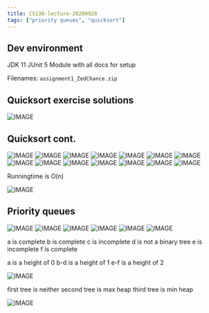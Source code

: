```yaml
---
title: CS130-lecture-20200928
tags: ["priority queues", "quicksort"]
---
```


## Dev environment

JDK 11
JUnit 5
Module with all docs for setup

Filenames: `assignment1_ZedChance.zip`

## Quicksort exercise solutions

![IMAGE](/B815BB88F8D9AE7E7090A5869D7AD1B1.jpg)

## Quicksort cont.

![IMAGE](/730BC2D3FB50A660B4684BA8FD0090E7.jpg)
![IMAGE](/CC51F062B70E441CFEFCD27A38C0FE3A.jpg)
![IMAGE](/1DEB3B9295633FD72C662BD7420044D1.jpg)
![IMAGE](/C6D51E712DE8D37DA3F4E684A526A8E0.jpg)
![IMAGE](/0EECAC4CC53539763387B9861F04E847.jpg)
![IMAGE](/ECCED7B79FFC3EA4D473E5A63DC988D4.jpg)
![IMAGE](/DDE8F1AF081CE62525BEAD968B510DBB.jpg)
![IMAGE](/4364924455388E14A1723740C0A845AD.jpg)
![IMAGE](/8C1DDB76C8F4C64FF8EE0D0833261943.jpg)
![IMAGE](/2747EF63421ACC7C402884DCF2554D7C.jpg)
![IMAGE](/3CCAE8013C3CF3D8FD596EE52E6A6083.jpg)
![IMAGE](/180389865F8C7AEAE1913E6E5EEBB5B0.jpg)
![IMAGE](/515FA06174226F6DD242D55AD40C5BDC.jpg)
![IMAGE](/B88779EA49B5A4BC9E0797D67571044C.jpg)

Runningtime is O(n)

![IMAGE](/188EAC8331003D7F1B689C685D6E2DCC.jpg)

## Priority queues

![IMAGE](/58BC06A038E6E7BB6D4FEDF5102AD026.jpg)
![IMAGE](/EE190309C02802E55C074FC936F76CE3.jpg)
![IMAGE](/6EC16C039527BA63363957A5F8241175.jpg)
![IMAGE](/79400AE1B768E565DBA6A6253B6A1F59.jpg)
![IMAGE](/495F91C4C295F0A4B62E3F6013DAF6DB.jpg)
![IMAGE](/0FB6426EA16E43CE082C620129E79591.jpg)

a is complete
b is complete
c is incomplete
d is not a binary tree
e is incomplete
f is complete

a is a height of 0
b-d is a height of 1
e-f is a height of 2

![IMAGE](/E17E790622CBAF2D369D7D4F1C234EA3.jpg)

first tree is neither
second tree is max heap
third tree is min heap

![IMAGE](/2461C0C8716950661ADEE86D5405862B.jpg)
